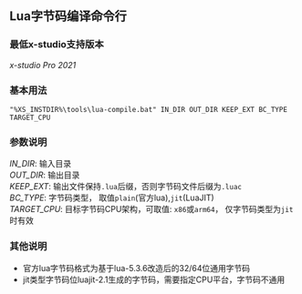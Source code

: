 ## Lua字节码编译命令行

### 最低x-studio支持版本

*x-studio Pro 2021*

### 基本用法

`"%XS_INSTDIR%\tools\lua-compile.bat" IN_DIR OUT_DIR KEEP_EXT BC_TYPE TARGET_CPU`

### 参数说明

*IN_DIR*: 输入目录<br/>
*OUT_DIR*: 输出目录<br/>
*KEEP_EXT*: 输出文件保持`.lua`后缀，否则字节码文件后缀为`.luac`<br/>
*BC_TYPE*: 字节码类型， 取值`plain`(官方lua),`jit`(LuaJIT) <br/>
*TARGET_CPU*: 目标字节码CPU架构，可取值: `x86`或`arm64`， 仅字节码类型为`jit`时有效<br/>

### 其他说明

- 官方lua字节码格式为基于lua-5.3.6改造后的32/64位通用字节码 <br/>
- jit类型字节码位luajit-2.1生成的字节码，需要指定CPU平台，字节码不通用
